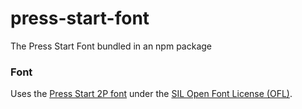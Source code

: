 # press-start-font
The Press Start Font bundled in an npm package

### Font

Uses the [Press Start 2P font](http://www.fontspace.com/codeman38/press-start-2p) under the [SIL Open Font License (OFL)](http://opensource.org/licenses/OFL-1.1).
